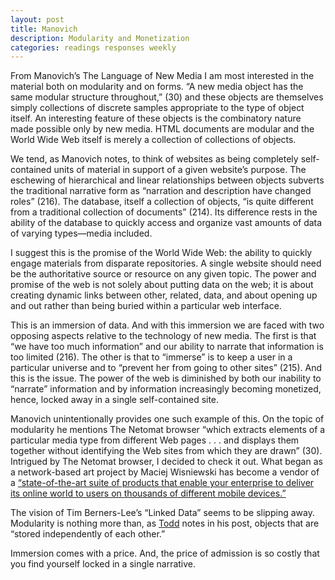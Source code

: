 ```yaml
---
layout: post
title: Manovich
description: Modularity and Monetization
categories: readings responses weekly
---
```


From Manovich’s The Language of New Media I am most interested in the material both on modularity and on forms.  “A new media object has the same modular structure throughout,” (30) and these objects are themselves simply collections of discrete samples appropriate to the type of object itself.  An interesting feature of these objects is the combinatory nature made possible only by new media.  HTML documents are modular and the World Wide Web itself is merely a collection of collections of objects.  

We tend, as Manovich notes, to think of websites as being completely self-contained units of material in support of a given website’s purpose.  The eschewing of hierarchical and linear relationships between objects subverts the traditional narrative form as “narration and description have changed roles” (216).  The database, itself a collection of objects, “is quite different from a traditional collection of documents” (214).  Its difference rests in the ability of the database to quickly access and organize vast amounts of data of varying types—media included.

I suggest this is the promise of the World Wide Web: the ability to quickly engage materials from disparate repositories.  A single website should need be the authoritative source or resource on any given topic.  The power and promise of the web is not solely about putting data on the web; it is about creating dynamic links between other, related, data, and about opening up and out rather than being buried within a particular web interface.

This is an immersion of data.  And with this immersion we are faced with two opposing aspects relative to the technology of new media.  The first is that “we have too much information” and our ability to narrate that information is too limited (216).  The other is that to “immerse” is to keep a user in a particular universe and to “prevent her from going to other sites” (215).  And this is the issue.  The power of the web is diminished by both our inability to “narrate” information and by information increasingly becoming monetized, hence, locked away in a single self-contained site.

Manovich unintentionally provides one such example of this.  On the topic of modularity he mentions The Netomat browser “which extracts elements of a particular media type from different Web pages . . . and displays them together without identifying the Web sites from which they are drawn” (30).  Intrigued by The Netomat browser, I decided to check it out.  What began as a network-based art project by Maciej Wisniewski has become a vendor of a [“state-of-the-art suite of products that enable your enterprise to deliver its online world to users on thousands of different mobile devices.”](https://www.netomat.net/)

The vision of Tim Berners-Lee’s “Linked Data” seems to be slipping away.  Modularity is nothing more than, as [Todd](http://tbreijak.github.io/blog/2016-02-17/Manovich-and-Haraway.html) notes in his post, objects that are “stored independently of each other.”  

Immersion comes with a price.  And, the price of admission is so costly that you find yourself locked in a single narrative.
